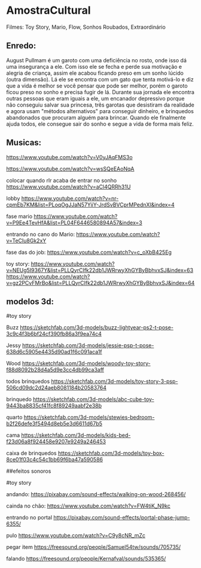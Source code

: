 # AmostraCultural

Filmes: Toy Story, Mario, Flow, Sonhos Roubados, Extraordinário

## Enredo:
August Pullmam é um garoto com uma deficiência no rosto, onde isso dá uma insegurança a ele. Com isso ele se fecha e perde sua motivação e alegria de criança, assim ele acabou ficando preso em um sonho lúcido (outra dimensão). Lá ele se encontra com um gato que tenta motivá-lo e diz que a vida é melhor se você pensar que pode ser melhor, porém o garoto ficou preso no sonho e precisa fugir de lá. Durante sua jornada ele encontra outras pessoas que eram iguais a ele, um encanador depressivo porque não conseguiu salvar sua princesa, três garotas que desistiram da realidade e agora usam "métodos alternativos" para conseguir dinheiro, e brinquedos abandonados que procuram alguém para brincar. Quando ele finalmente ajuda todos, ele consegue sair do sonho e segue a vida de forma mais feliz.

## Musicas:
https://www.youtube.com/watch?v=V0yJAqFMS3o

https://www.youtube.com/watch?v=wsSQeEAoNqA

colocar quando rlr acaba de entrar no sonho
https://www.youtube.com/watch?v=aCl4QRRh31U

lobby
https://www.youtube.com/watch?v=nr-cpmEb7KM&list=PLoqOgJJaN57YiiY-JrdSvBVCprMPednXl&index=4

fase mario
https://www.youtube.com/watch?v=P9Ee4TevHfA&list=PL04F6446580894A57&index=3

entrando no cano do Mario:
https://www.youtube.com/watch?v=TeCIu8Gk2xY

fase das do job:
https://www.youtube.com/watch?v=c_oXbB425Eg

toy story:
https://www.youtube.com/watch?v=NEUg5I9367Y&list=PLLQyrCIfk22db1JWRrwyXhGYByBbhvxSJ&index=63
https://www.youtube.com/watch?v=gz2PCvFMrBo&list=PLLQyrCIfk22db1JWRrwyXhGYByBbhvxSJ&index=64



## modelos 3d:

#toy story

Buzz
https://sketchfab.com/3d-models/buzz-lightyear-ps2-t-pose-3c9c4f3b6bf24cf390fb86a3f9ea74c4

Jessy
https://sketchfab.com/3d-models/jessie-psp-t-pose-638d6c5905e4435d90ad1f6c091aca1f

Wood
https://sketchfab.com/3d-models/woody-toy-story-f88d8092b28d4a5d9e3cc4db99ca3aff

todos brinquedos
https://sketchfab.com/3d-models/toy-story-3-psp-506cd09dc2d24aeb8081184b20583764

brinquedo
https://sketchfab.com/3d-models/abc-cube-toy-9443ba8835cf41fc8f89249aabf2e38b

quarto
https://sketchfab.com/3d-models/stewies-bedroom-b2f26defe3f5494d8eb5e3d6611d67b5

cama
https://sketchfab.com/3d-models/kids-bed-f23d06a8f924458e9207e9249a246453

caixa de brinquedos
https://sketchfab.com/3d-models/toy-box-8ce01f03c4c54c1bb69f6ba47a590586

##efeitos sonoros

#toy story

andando:
https://pixabay.com/sound-effects/walking-on-wood-268456/

cainda no chão:
https://www.youtube.com/watch?v=FW4tiK_N9kc

entrando no portal
https://pixabay.com/sound-effects/portal-phase-jump-6355/

pulo
https://www.youtube.com/watch?v=C9y8cNR_mZc

pegar item
https://freesound.org/people/Samuel54tw/sounds/705735/

falando
https://freesound.org/people/Kernafval/sounds/535365/
